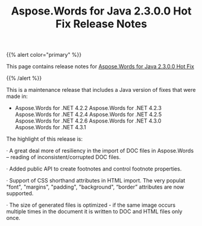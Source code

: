 ﻿---
title: Aspose.Words for Java 2.3.0.0 Hot Fix Release Notes
description: "Aspose.Words for Java 2.3.0.0 Hot Fix Release Notes – learn about the latest updates and fixes."
type: docs
weight: 10
url: /java/aspose-words-for-java-2-3-0-0-hot-fix-release-notes/
---

{{% alert color="primary" %}} 

This page contains release notes for [Aspose.Words for Java 2.3.0.0 Hot Fix](http://www.aspose.com/downloads/words/java/new-releases/aspose.words-for-java-2.3.0.0-hot-fix/)

{{% /alert %}} 

This is a maintenance release that includes a Java version of fixes that were made in:

- Aspose.Words for .NET 4.2.2
  Aspose.Words for .NET 4.2.3 
  Aspose.Words for .NET 4.2.4 
  Aspose.Words for .NET 4.2.5 
  Aspose.Words for .NET 4.2.6 
  Aspose.Words for .NET 4.3.0 
  Aspose.Words for .NET 4.3.1 

The highlight of this release is:

· A great deal more of resiliency in the import of DOC files in Aspose.Words – reading of inconsistent/corrupted DOC files. 

· Added public API to create footnotes and control footnote properties. 

· Support of CSS shorthand attributes in HTML import. The very populat "font", "margins", "padding", "background", “border” attributes are now supported.

· The size of generated files is optimized - if the same image occurs multiple times in the document it is written to DOC and HTML files only once.
